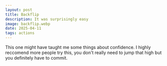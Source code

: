```yaml
---
layout: post
title: Backflip
description: It was surprisingly easy
image: backflip.webp
date: 2025-04-11
tags: actions
---
```


This one might have taught me some things about confidence. I highly reccomend more people try this, you don't really need to jump that high but you definitely have to commit.
